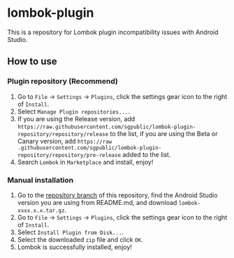 # lombok-plugin

This is a repository for Lombok plugin incompatibility issues with Android Studio.

## How to use

### Plugin repository (Recommend)

1. Go to `File` -> `Settings` -> `Plugins`, click the settings gear icon to the right of `Install`.
2. Select `Manage Plugin repositories...`.
3. If you are using the Release version, add `https://raw.githubusercontent.com/sgpublic/lombok-plugin-repository/repository/release` to the list, if you are using the Beta or Canary version, add `https://raw .githubusercontent.com/sgpublic/lombok-plugin-repository/repository/pre-release` added to the list.
4. Search `Lombok` in `Marketplace` and install, enjoy!

### Manual installation

1. Go to the [repository branch](/tree/repository) of this repository, find the Android Studio version you are using from README.md, and download `lombok-xxxx.x.x.tar.gz`.
2. Go to `File` -> `Settings` -> `Plugins`, click the settings gear icon to the right of `Install`.
3. Select `Install Plugin from Disk...`.
4. Select the downloaded `zip` file and click `OK`.
5. Lombok is successfully installed, enjoy!